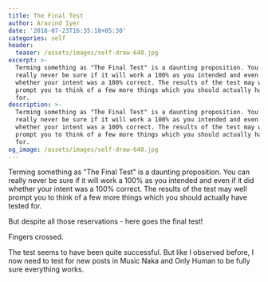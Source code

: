 ```yaml
---
title: The Final Test
author: Aravind Iyer
date: '2018-07-23T16:35:18+05:30'
categories: self
header:
  teaser: /assets/images/self-draw-640.jpg
excerpt: >-
  Terming something as "The Final Test" is a daunting proposition. You can
  really never be sure if it will work a 100% as you intended and even if it did
  whether your intent was a 100% correct. The results of the test may well
  prompt you to think of a few more things which you should actually have tested
  for.
description: >-
  Terming something as "The Final Test" is a daunting proposition. You can
  really never be sure if it will work a 100% as you intended and even if it did
  whether your intent was a 100% correct. The results of the test may well
  prompt you to think of a few more things which you should actually have tested
  for.
og_image: /assets/images/self-draw-640.jpg
---
```

Terming something as "The Final Test" is a daunting proposition. You can really never be sure if it will work a 100% as you intended and even if it did whether your intent was a 100% correct. The results of the test may well prompt you to think of a few more things which you should actually have tested for.

But despite all those reservations - here goes the final test!

Fingers crossed.

The test seems to have been quite successful. But like I observed before, I now need to test for new posts in Music Naka and Only Human to be fully sure everything works.
